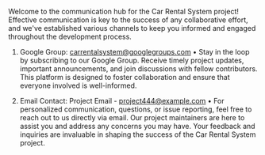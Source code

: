 Welcome to the communication hub for the Car Rental System project! Effective communication is key to the success of any collaborative effort, and we've established various channels to keep you informed and engaged throughout the development process.

1.	Google Group: carrentalsystem@googlegroups.com
•	Stay in the loop by subscribing to our Google Group. Receive timely project updates, important announcements, and join discussions with fellow contributors. This platform is designed to foster collaboration and ensure that everyone involved is well-informed.

2.	Email Contact: Project Email - project444@example.com
•	For personalized communication, questions, or issue reporting, feel free to reach out to us directly via email. Our project maintainers are here to assist you and address any concerns you may have. Your feedback and inquiries are invaluable in shaping the success of the Car Rental System project.
